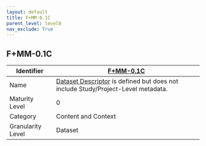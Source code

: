 ```yaml
---
layout: default
title: F+MM-0.1C
parent_level: level0
nav_exclude: True
---
```


## F+MM-0.1C

| Identifier | [F+MM-0.1C](https://github.com/FAIRplus/Data-Maturity/edit/v0.3/docs/_indicators/1.F+MM-0.1C.md) |
| --------- | ----------|
| Name | [Dataset Descriptor](https://fairplus.github.io/Data-Maturity/docs/Glossary/#dataset-descriptor) is defined but does not include Study/Project-Level metadata. |
| Maturity Level | 0 |
| Category | Content and Context |
| Granularity Level | Dataset |
